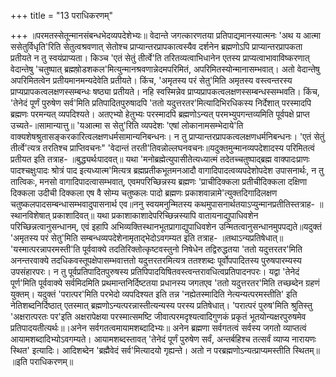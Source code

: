 +++
title = "13 पराधिकरणम्"

+++
॥परमतस्सेतून्मानसंबन्धभेदव्यपदेशेभ्यः॥ वेदान्ते जगत्कारणतया प्रतिपाद्यमानस्यात्मनः 'अथ य आत्मा ससेतुर्विधृति'रिति सेतुत्वश्रवणात् सेतोश्च प्राप्यान्तरप्रापकात्वस्यैव दर्शनेन ब्रह्मणोऽपि प्राप्यान्तरप्रापकता प्रतीयते न तु स्वयंप्राप्यता। किञ्च 'एतं सेतुं तीर्त्वे'ति तरितव्यत्वाभिधानेन एतस्य प्राप्यत्वाभावाविष्करणात् वेदान्तेषु 'चतुष्पात् ब्रह्मषो़डशकल'मित्युन्मानश्रवणान्नेदमपरिमितं, अपरिमितस्योन्मानासम्भवात्। अतो वेदान्तेषु अपरिमितत्वेन प्रतीयमानमन्यदेवेति प्रतीयते। किंच, 'अमृतस्य परं सेतु'मिति अमृतस्य वस्त्वन्तरस्य प्राप्यप्रापकत्वलक्षणस्सम्बन्धः षष्ठ्या प्रतीयते। नहि स्वस्मिन्नेव प्राप्यप्रापकत्वलक्षणस्सम्बन्धस्सम्भवति। किंच, 'तेनेदं पूर्णं पुरुषेण सर्व'मिति प्रतिपादितपुरुषादपि 'ततो यदुत्तरतर'मित्यादिभिरधिकस्य निर्देशात् परस्मादपि ब्रह्मणः परमन्यत् व्यपदिश्यते। अतएभ्यो हेतुभ्यः परस्मादपि ब्रह्मणोऽन्यत् परमभ्युपगन्तव्यमिति पूर्वपक्षे प्राप्त उच्यते-॥सामान्यात्तु॥ 'यआत्मा स सेतु'रिति व्यपदेशः 'एषां लोकानामसम्भेदाये'ति वाक्यशेषश्रुतासङ्करकारित्वलक्षणधर्मसामान्यनिबन्धनः। न तु प्राप्यान्तरप्रापकत्वलक्षणधर्मनिबन्धनः। 'एतं सेतुं तीर्त्वे'त्यत्र तरतिश्च प्राप्तिवचनः" 'वेदान्तं तरती'तिवन्नोल्लघनवचनः॥यदुक्तमुन्मानव्यपदेशादस्य परिमितत्वं प्रतीयत इति तत्राह- ॥बुद्ध्यर्थःपादवत्॥ यथा 'मनोब्रह्मेत्युपासीतेत्यध्यात्मं तदेतच्चतुष्पाद्ब्रह्म वाक्पादःप्राणः पादश्चक्षुःपादः श्रोत्रं पाद इत्यध्यात्म'मित्यत्र ब्रह्मप्रतीकभूतमनआदौ वागादिपादत्वव्यपदेशोपदेश उपासनार्थः, न तु तात्विकः, मनसो वागादिपादत्वासम्भवात्, एवमपरिच्छिन्नस्य ब्रह्मणः 'प्राचीदिक्कला प्रतीचीदिक्कला दक्षिणा दिक्कला उदीची दिक्कला एष वै सोम्य चतुष्कलः पादो ब्रह्मणः प्रकाशवान्नामे'त्युक्तदिगादिलक्षण चतुष्कलपादसम्बन्धासम्भवादुपासनार्थ एव॥ननु स्वयमनुन्मितस्य कथमुपासनार्थतयाऽप्युन्मानप्रतीतिस्तत्राह- ॥स्थानविशेषात् प्रकाशादिवत्॥ यथा प्रकाशाकाशादेपरिच्छिन्नस्यापि वातायनाद्युपाधिवशेन परिच्छिन्नत्वानुसन्धानम्, एवं इहापि अभिव्यक्तिस्थानभूतप्रागाद्युपाधिवशेन उन्मितत्वानुसन्धानमुपपद्यते॥यदुक्तं 'अमृतस्य परं सेतु'मिति सम्बन्धव्यपदेशेनामृताद्भेदोऽवगम्यत इति तत्राह- ॥तथाऽन्यप्रतिषेधात्॥ 'यस्मात्परन्नापरमस्ती'ति पूर्ववाक्ये तदतिरिक्तोत्कृष्टवस्तुनो निषेधेन तद्विरुद्धतया 'ततो यदुत्तरतर'मिति अनन्तरवाक्ये तदधिकवस्तूपक्षेपासम्भवात्ततो यदुत्तरतरमित्यत्र ततश्शब्दः पूर्वोपपादितस्य पुरुषपारम्यस्य उपसंहारपरः। न तु पूर्वप्रतिपादितपुरुषस्य प्रतिपिपादयिषितवस्त्वन्तरावधित्वप्रतिपादनपरः। यद्वा 'तेनेदं पूर्ण'मिति पूर्ववाक्ये सर्वमिदमिति प्रथमान्तनिर्दिष्टतया प्रधानस्य जगतएव 'ततो यदुत्तरतर'मिति तच्छब्देन ग्रहणं युक्तम्। यदुक्तं 'परात्पर'मिति परभेदो व्यपदिश्यत इति तन्न 'नह्येतस्मादिति नेत्यन्यत्परमस्तीति' इति नेतिशब्दनिर्दिष्ठात् एतस्मात् ब्रह्मणोऽन्यत्परन्नास्तीत्यन्यस्य परस्य प्रतिषेधात्। 'परात्परं पुरुष'मिति श्रुतिस्तु 'अक्षरात्परतः पर'इति अक्षरापेक्षया परस्मात्समष्टि जीवात्परमदृश्यत्वादिगुणकं प्रकृतं भूतयोन्यक्षरपुरुषमेव प्रतिपादयतीत्यर्थः॥।अनेन सर्वगतत्वमायामशब्दादिभ्यः॥ अनेन ब्रह्मणा सर्वगतत्वं सर्वस्य जगतो व्याप्तत्वं आयामशब्दादिभ्योऽवगम्यते। आयामशब्दस्तावत् 'तेनेदं पूर्णं पुरुषेण सर्वं, अन्तर्बहिश्च तत्सर्वं व्याप्य नारायणः स्थित' इत्यादिः। आदिशब्देन 'ब्रह्मैवेदं सर्व'मित्यादयो गृह्यन्ते। अतो न परब्रह्मणोऽन्यत्प्राप्यमस्तीति स्थितम्॥ ॥इति पराधिकरणम्॥